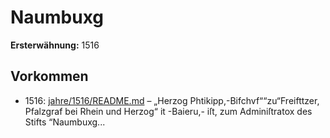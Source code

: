 # Naumbuxg

**Ersterwähnung:** 1516

## Vorkommen
- 1516: [jahre/1516/README.md](../jahre/1516/README.md) – „Herzog Phtikipp,-Bifchvf““zu“Freifttzer, Pfalzgraf bei
Rhein und Herzog“ it -Baieru,- iſt, zum Adminiſtratox des
Stifts “Naumbuxg...
